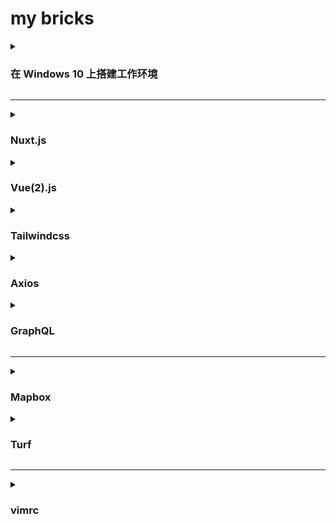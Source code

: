 # my bricks

<details><summary><h3>在 Windows 10 上搭建工作环境</h3></summary>

1. #### 安装 WSL2 和 Ubuntu 20
在我当前的 Windows 10 版本上，用管理员身份打开 Powershell 程序，并且运行 `wsl --install` 命令，会自动安装 WSL(2) 环境，默认情况下也会同时安装好 Ubuntu 20。

2. #### WSL Ubuntu 安装开发环境
由于 WSL2 目前并不支持 snap，所以建议通过 nvm 来安装 node。如果安装 nvm 遇到 `curl: (7) Failed to connect to raw.githubusercontent.com port 443: Connection refused` 问题，主要是 DNS 受到污染，可以修改本地 DNS 为 `8.8.8.8` 和 `8.8.4.4` 来解决。

3. #### 设置 Windows Terminal 中 WSL Ubuntu 的启动目录
在设置中，找到对应的启动目录栏，将默认的 `%USERPROFILE%` 改为 `\\wsl$\Ubuntu-20.04\home\jsabc`。

3. #### 安装开发工具
在 WSL 环境下，建议使用 Visual Studio Code 编辑器。同时，为了让它和 WSL 能正常配合工作，还需要给它安装 Remote WSL 扩展。在安装完 Remote WSL 扩展之后，可能有必要在 Powershell 中运行 `wsl.exe --shutdown` 命令重启 WSL。

4. #### 配置 Github
详情参考 github 官方文档。
</details>

----

<details><summary><h3>Nuxt.js</h3></summary>

- Nuxt.js
  * assets/
  * components/
  * layouts/
  * middleware/
  * pages/
  * plugins/
  * static/
  * store/
  * nuxt.config.js
</details>

<details><summary><h3>Vue(2).js</h3></summary>

- Vue.js
  * Component
    - name
    - props
    - components
    - mixins[]
    - data()
      - {}
    - computed
      - {}
    - methods
      - {}
    - watch
      - {}
    - beforeCreate()
    - created()
    - beforeMount()
    - mounted()
    - beforeUpdate()
    - updated()
    - beforeDestroy()
    - destroyed()
  * Store(vuex)
    - state()
      - {}
    - getters
      - {}
    - mutations
      - {}
    - actions
      - {}
    - modules
      - {}
</details>

<details><summary><h3>Tailwindcss</h3></summary>

#### 安装 Tailwindcss 及适用于 nuxt 2 的相关依赖

```
yarn add -D tailwindcss postcss@latest autoprefixer@latest @nuxt/postcss8
npx tailwindcss init  // 该命令会自动创建 tailwind.config.js 文件
```

#### 更新 nuxt.config.js 配置

```
export default {
  /**
   * 其他配置
   */
  css: [

    // 新增配置
    '@/assets/css/main.css'
  ],

  buildModules: [

    // 新增配置
    '@nuxt/postcss8'

    /**
    * 如果项目是通过 `yarn create nuxt-app appName` 方式创建的，
    * 并且在创建过程中已选择了集成 tailwindcss；则需要把以下模块移除。
    * 说明：由于 nuxt 2 集成的 tailwindcss 版本较低，不建议使用。
    */
    // '@nuxtjs/tailwindcss'
  ],

  build: {

    /**
    * 新增 postcss 配置
    */
    postcss: {
      plugins: {
        tailwindcss: {},
        autoprefixer: {}
      }
    }
  }
}
```

#### 更新 tailwind.config.js

```
module.exports = {
  content: [

    /**
     * 新增以下配置
     */
    './components/**/*.{js,vue,ts}',
    './layouts/**/*.vue',
    './pages/**/*.vue',
    './plugins/**/*.{js,ts}',
    './nuxt.config.{js,ts}'

  ],
  theme: {
    extend: {}
  },
  plugins: []
}
```

#### 创建 assets/css/main.css 文件

```
@tailwind base;
@tailwind components;
@tailwind utilities;
```

参考文档：[Install Tailwind CSS with Nuxt.js](https://tailwindcss.com/docs/guides/nuxtjs)
</details>

<details><summary><h3>Axios</h3></summary>

...

</details>

<details><summary><h3>GraphQL</h3></summary>

...

</details>

----

<details><summary><h3>Mapbox</h3></summary>

...

</details>

<details><summary><h3>Turf</h3></summary>

...

</details>

----

<details><summary><h3>vimrc</h3></summary>

```
" Enable filetype plugins
filetype plugin on
filetype indent on

" Set to auto read when a file is changed from the outside
set autoread
au FocusGained,BufEnter * checktime

" Ignore compiled files
set wildignore=*.o,*~,*.pyc
if has("win16") || has("win32")
    set wildignore+=.git\*,.hg\*,.svn\*
else
    set wildignore+=*/.git/*,*/.hg/*,*/.svn/*,*/.DS_Store
endif

" Always show current position
set ruler

" Always show line numbers
set number

" Configure backspace so it acts as it should act
set backspace=eol,start,indent
set whichwrap+=<,>,h,l

" Ignore case when searching
set ignorecase

" When searching try to be smart about cases
set smartcase

" Highlight search results
set hlsearch

" Makes search act like search in modern browsers
set incsearch

" Don't redraw while executing macros (good performance config)
set lazyredraw

" For regular expressions turn magic on
set magic

" Enable syntax highlighting
syntax enable
" set termguicolors
colorscheme default

" Set utf8 as standard encoding and en_US as the standard language
set encoding=utf8

" Use Unix as the standard file type
set ffs=unix,dos,mac

" Turn backup off, since most stuff is in SVN, git etc. anyway...
set nobackup
set nowb
set noswapfile

" Use spaces instead of tabs
set expandtab

" Be smart when using tabs ;)
set smarttab

" 1 tab == 4 spaces
set shiftwidth=2
set tabstop=2

" Linebreak on 500 characters
set lbr
set tw=500

set ai "Auto indent
set si "Smart indent
set wrap "Wrap lines

hi Visual term=reverse cterm=reverse guibg=Grey

hi CursorLine cterm=bold ctermbg=none ctermfg=none
hi CursorLineNr cterm=bold ctermbg=none ctermfg=none

hi TabLine cterm=none ctermbg=none ctermfg=none
hi TabLineFill cterm=none ctermbg=none ctermfg=none
hi TabLineSel cterm=reverse ctermbg=none ctermfg=red

hi Folded cterm=none ctermbg=none ctermfg=none
hi FoldColumn cterm=none ctermbg=none ctermfg=none

" Go to tab by number
noremap <leader>1 1gt
noremap <leader>2 2gt
noremap <leader>3 3gt
noremap <leader>4 4gt
noremap <leader>5 5gt
noremap <leader>6 6gt
noremap <leader>7 7gt
noremap <leader>8 8gt
noremap <leader>9 9gt
noremap <leader>0 :tablast<cr>

noremap <C-e> :Explore
noremap <C-t> :tabedit
```
</details>
